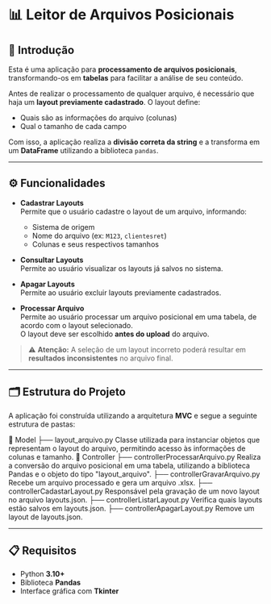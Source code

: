# 📊 Leitor de Arquivos Posicionais

## 🧭 Introdução

Esta é uma aplicação para **processamento de arquivos posicionais**, transformando-os em **tabelas** para facilitar a análise de seu conteúdo.

Antes de realizar o processamento de qualquer arquivo, é necessário que haja um **layout previamente cadastrado**. O layout define:

- Quais são as informações do arquivo (colunas)
- Qual o tamanho de cada campo

Com isso, a aplicação realiza a **divisão correta da string** e a transforma em um **DataFrame** utilizando a biblioteca `pandas`.

---

## ⚙️ Funcionalidades

- **Cadastrar Layouts**  
  Permite que o usuário cadastre o layout de um arquivo, informando:
  - Sistema de origem
  - Nome do arquivo (ex: `M123`, `clientesret`)
  - Colunas e seus respectivos tamanhos

- **Consultar Layouts**  
  Permite ao usuário visualizar os layouts já salvos no sistema.

- **Apagar Layouts**  
  Permite ao usuário excluir layouts previamente cadastrados.

- **Processar Arquivo**  
  Permite ao usuário processar um arquivo posicional em uma tabela, de acordo com o layout selecionado.  
  O layout deve ser escolhido **antes do upload** do arquivo.

> ⚠️ **Atenção:** A seleção de um layout incorreto poderá resultar em **resultados inconsistentes** no arquivo final.

---

## 🗂️ Estrutura do Projeto

A aplicação foi construída utilizando a arquitetura **MVC** e segue a seguinte estrutura de pastas:

📁 Model ├── layout_arquivo.py Classe utilizada para instanciar objetos que representam o layout do arquivo, permitindo acesso às informações de colunas e tamanho.
📁 Controller ├── controllerProcessarArquivo.py Realiza a conversão do arquivo posicional em uma tabela, utilizando a biblioteca Pandas e o objeto do tipo "layout_arquivo".
├── controllerGravarArquivo.py Recebe um arquivo processado e gera um arquivo .xlsx.
├── controllerCadastarLayout.py Responsável pela gravação de um novo layout no arquivo layouts.json.
├── controllerListarLayout.py Verifica quais layouts estão salvos em layouts.json.
├── controllerApagarLayout.py Remove um layout de layouts.json.


---

## 📋 Requisitos

- Python **3.10+**
- Biblioteca **Pandas**
- Interface gráfica com **Tkinter**
